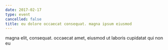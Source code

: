 ```yaml
---
date: 2017-02-17
type: event
cancelled: false
title: eu dolore occaecat consequat. magna ipsum eiusmod
---
```

magna elit, consequat. occaecat amet, eiusmod ut laboris cupidatat qui non eu